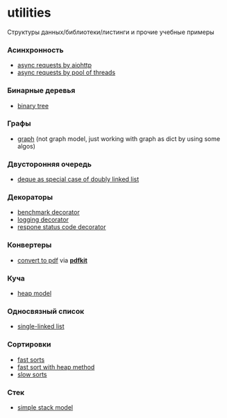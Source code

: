 # utilities
Структуры данных/библиотеки/листинги и прочие учебные примеры
### Асинхронность
- [async requests by aiohttp](https://github.com/ArslanYadov/study_utilities/blob/main/async/aiohttp_requests.py)
- [async requests by pool of threads](https://github.com/ArslanYadov/study_utilities/blob/main/async/threads_requests.py)
### Бинарные деревья
- [binary tree](https://github.com/ArslanYadov/utilities/tree/main/binary_trees)
### Графы
- [graph](https://github.com/ArslanYadov/utilities/tree/main/graph) (not graph model, just working with graph as dict by using some algos)
### Двусторонняя очередь
- [deque as special case of doubly linked list](https://github.com/ArslanYadov/utilities/tree/main/double_linked_list)
### Декораторы
- [benchmark decorator](https://github.com/ArslanYadov/utilities/blob/main/decorators/benchmark.py)
- [logging decorator](https://github.com/ArslanYadov/utilities/blob/main/decorators/logit_decorator.py)
- [respone status code decorator](https://github.com/ArslanYadov/utilities/blob/main/decorators/check_status.py)
### Конвертеры
- [convert to pdf](https://github.com/ArslanYadov/utilities/blob/main/convert2/pdf/html2pdf.py) via [**pdfkit**](https://github.com/JazzCore/python-pdfkit)
### Куча
- [heap model](https://github.com/ArslanYadov/utilities/tree/main/heap)
### Односвязный список
- [single-linked list](https://github.com/ArslanYadov/utilities/tree/main/single_linked_list)
### Сортировки
- [fast sorts](https://github.com/ArslanYadov/utilities/tree/main/sorts_type/fast_sorts)
- [fast sort with heap method](https://github.com/ArslanYadov/utilities/blob/7e0dcd2b5a7da5ca8e4e58646e0d94ebb6dfbdc9/heap/heap_model.py#L63)
- [slow sorts](https://github.com/ArslanYadov/utilities/tree/main/sorts_type/quadratic_sorts)
### Стек
- [simple stack model](https://github.com/ArslanYadov/utilities/tree/main/stack)
